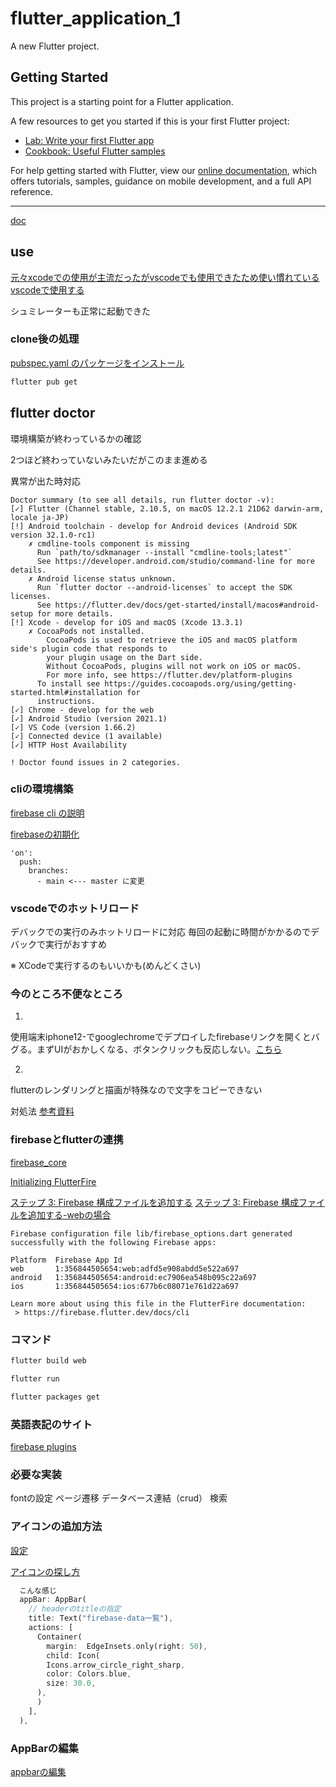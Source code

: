 # flutter_application_1

A new Flutter project.

## Getting Started

This project is a starting point for a Flutter application.

A few resources to get you started if this is your first Flutter project:

- [Lab: Write your first Flutter app](https://flutter.dev/docs/get-started/codelab)
- [Cookbook: Useful Flutter samples](https://flutter.dev/docs/cookbook)

For help getting started with Flutter, view our
[online documentation](https://flutter.dev/docs), which offers tutorials,
samples, guidance on mobile development, and a full API reference.

----

[doc](https://docs.flutter.dev/search?q=navigate)

## use

[元々xcodeでの使用が主流だったがvscodeでも使用できたため使い慣れているvscodeで使用する](https://qiita.com/apricotcomic/items/7ff53950e10fcff212d2)

シュミレーターも正常に起動できた

### clone後の処理

[pubspec.yaml のパッケージをインストール](https://laox.com/ja/uhq6)

```bash
flutter pub get 
```

## flutter doctor

環境構築が終わっているかの確認

2つほど終わっていないみたいだがこのまま進める

異常が出た時対応

```
Doctor summary (to see all details, run flutter doctor -v):
[✓] Flutter (Channel stable, 2.10.5, on macOS 12.2.1 21D62 darwin-arm, locale ja-JP)
[!] Android toolchain - develop for Android devices (Android SDK version 32.1.0-rc1)
    ✗ cmdline-tools component is missing
      Run `path/to/sdkmanager --install "cmdline-tools;latest"`
      See https://developer.android.com/studio/command-line for more details.
    ✗ Android license status unknown.
      Run `flutter doctor --android-licenses` to accept the SDK licenses.
      See https://flutter.dev/docs/get-started/install/macos#android-setup for more details.
[!] Xcode - develop for iOS and macOS (Xcode 13.3.1)
    ✗ CocoaPods not installed.
        CocoaPods is used to retrieve the iOS and macOS platform side's plugin code that responds to
        your plugin usage on the Dart side.
        Without CocoaPods, plugins will not work on iOS or macOS.
        For more info, see https://flutter.dev/platform-plugins
      To install see https://guides.cocoapods.org/using/getting-started.html#installation for
      instructions.
[✓] Chrome - develop for the web
[✓] Android Studio (version 2021.1)
[✓] VS Code (version 1.66.2)
[✓] Connected device (1 available)
[✓] HTTP Host Availability

! Doctor found issues in 2 categories.
```

### cliの環境構築

[firebase cli の説明](https://zenn.dev/pressedkonbu/articles/deploy-flutter-web-app-with-firebase-hosting)

[firebaseの初期化](https://firebase.google.com/docs/cli?hl=ja#macos)

```
'on':
  push:
    branches:
      - main <--- master に変更
```

### vscodeでのホットリロード

デバックでの実行のみホットリロードに対応
毎回の起動に時間がかかるのでデバックで実行がおすすめ

※ XCodeで実行するのもいいかも(めんどくさい)

### 今のところ不便なところ

1.
使用端末iphone12-でgooglechromeでデプロイしたfirebaseリンクを開くとバグる。まずUIがおかしくなる、ボタンクリックも反応しない。[こちら](https://www.amazon.co.jp/-/en/gp/video/detail/B09PRQJVB2/ref=atv_wl_hom_c_unkc_1_9?language=en)

2.
flutterのレンダリングと描画が特殊なので文字をコピーできない

対処法
[参考資料](https://qiita.com/sekitaka_1214/items/24f021605ef4961c746e)

### firebaseとflutterの連携

[firebase_core](https://pub.dev/packages/firebase_core)

[Initializing FlutterFire](https://firebase.flutter.dev/docs/overview/)

[ステップ 3: Firebase 構成ファイルを追加する](https://firebase.google.com/docs/flutter/setup?platform=ios)
[ステップ 3: Firebase 構成ファイルを追加する-webの場合](https://firebase.google.com/docs/projects/learn-more#config-files-objects)

```
Firebase configuration file lib/firebase_options.dart generated successfully with the following Firebase apps:

Platform  Firebase App Id
web       1:356844505654:web:adfd5e908abdd5e522a697
android   1:356844505654:android:ec7906ea548b095c22a697
ios       1:356844505654:ios:677b6c08071e761d22a697

Learn more about using this file in the FlutterFire documentation:
 > https://firebase.flutter.dev/docs/cli
 ```

 ### コマンド

```bash
flutter build web
```

```bash
flutter run
```

```bash
flutter packages get
```

### 英語表記のサイト

[firebase plugins](https://firebase.flutter.dev/)

### 必要な実装

fontの設定
ページ遷移
データベース連結（crud）
検索


### アイコンの追加方法

[設定](https://api.flutter.dev/flutter/material/Icons-class.html)

[アイコンの探し方](https://zenn.dev/tama8021/articles/dbc931e23120bb)

```dart
  こんな感じ
  appBar: AppBar(
    // headerのtitleの指定
    title: Text("firebase-data一覧"),
    actions: [
      Container(
        margin:  EdgeInsets.only(right: 50),
        child: Icon(
        Icons.arrow_circle_right_sharp,
        color: Colors.blue,
        size: 30.0,
      ),
      )
    ],
  ),
```



### AppBarの編集

[appbarの編集](https://zenn.dev/sugitlab/articles/e68b2fce02e50f)